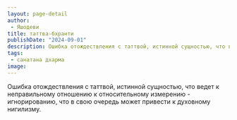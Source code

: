 ```yaml
---
layout: page-detail
author:
 - Яшодеви
title: таттва-бхранти
publishDate: "2024-09-01"
description: Ошибка отождествления с таттвой, истинной сущностью, что ведет к неправильному отношению к относительному измерению - игнорированию, что в свою очередь может привести к духовному нигилизму.
tags:
 - санатана дхарма
image: 
---
```


Ошибка отождествления с таттвой, истинной сущностью, что ведет к неправильному отношению к относительному измерению - игнорированию, что в свою очередь может привести к духовному нигилизму.

